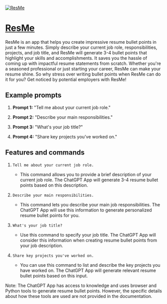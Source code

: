 [![ResMe](https://files.oaiusercontent.com/file-zkDkGhYezkEWJHFmctlYHyea?se=2123-10-16T19%3A46%3A47Z&sp=r&sv=2021-08-06&sr=b&rscc=max-age%3D31536000%2C%20immutable&rscd=attachment%3B%20filename%3DresmeLogo.png&sig=nfkrtWcP9y43EWnYlRqlujVcMLeWyO1EvXQOB3Sd89A%3D)](https://chat.openai.com/g/g-A3aM3BBU6-resme)

# [ResMe](https://chat.openai.com/g/g-A3aM3BBU6-resme)

ResMe is an app that helps you create impressive resume bullet points in just a few minutes. Simply describe your current job role, responsibilities, projects, and job title, and ResMe will generate 3-4 bullet points that highlight your skills and accomplishments. It saves you the hassle of coming up with impactful resume statements from scratch. Whether you're a seasoned professional or just starting your career, ResMe can make your resume shine. So why stress over writing bullet points when ResMe can do it for you? Get noticed by potential employers with ResMe!

## Example prompts

1. **Prompt 1:** "Tell me about your current job role."

2. **Prompt 2:** "Describe your main responsibilities."

3. **Prompt 3:** "What's your job title?"

4. **Prompt 4:** "Share key projects you've worked on."

## Features and commands

1. `Tell me about your current job role.`
   - This command allows you to provide a brief description of your current job role. The ChatGPT App will generate 3-4 resume bullet points based on this description.

2. `Describe your main responsibilities.`
   - This command lets you describe your main job responsibilities. The ChatGPT App will use this information to generate personalized resume bullet points for you.

3. `What's your job title?`
   - Use this command to specify your job title. The ChatGPT App will consider this information when creating resume bullet points from your job description.

4. `Share key projects you've worked on.`
   - You can use this command to list and describe the key projects you have worked on. The ChatGPT App will generate relevant resume bullet points based on this input.

Note: The ChatGPT App has access to knowledge and uses browser and Python tools to generate resume bullet points. However, the specific details about how these tools are used are not provided in the documentation.